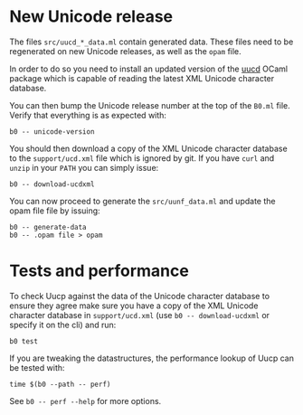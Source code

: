 # New Unicode release

The files `src/uucd_*_data.ml` contain generated data. These files need 
to be regenerated on new Unicode releases, as well as the `opam` file.

In order to do so you need to install an updated version of the [uucd]
OCaml package which is capable of reading the latest XML Unicode
character database.

You can then bump the Unicode release number at the top of the `B0.ml`
file. Verify that everything is as expected with:

    b0 -- unicode-version

You should then download a copy of the XML Unicode character database
to the `support/ucd.xml` file which is ignored by git. If you have
`curl` and `unzip` in your `PATH` you can simply issue:

    b0 -- download-ucdxml

You can now proceed to generate the `src/uunf_data.ml` and update the opam file
file by issuing:

    b0 -- generate-data
    b0 -- .opam file > opam

[uucd]: http://erratique.ch/software/uucd


# Tests and performance

To check Uucp against the data of the Unicode character database to
ensure they agree make sure you have a copy of the XML Unicode
character database in `support/ucd.xml` (use `b0 -- download-ucdxml`
or specify it on the cli) and run:

    b0 test

If you are tweaking the datastructures, the performance lookup of Uucp 
can be tested with: 

    time $(b0 --path -- perf)
  
See `b0 -- perf --help` for more options.
